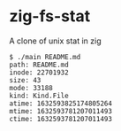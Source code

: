 # zig-fs-stat
A clone of unix stat in zig 

```
$ ./main README.md
path: README.md
inode: 22701932
size: 43
mode: 33188
kind: Kind.File
atime: 1632593825174805264
mtime: 1632593781207011493
ctime: 1632593781207011493
```